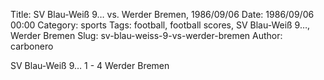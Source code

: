 Title: SV Blau-Weiß 9… vs. Werder Bremen, 1986/09/06
Date: 1986/09/06 00:00
Category: sports
Tags: football, football scores, SV Blau-Weiß 9…, Werder Bremen
Slug: sv-blau-weiss-9-vs-werder-bremen
Author: carbonero


SV Blau-Weiß 9… 1 - 4 Werder Bremen
